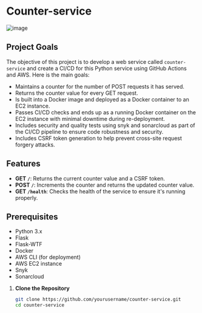 # Counter-service

![image](https://github.com/user-attachments/assets/b19e20b6-6522-4928-93e0-dd8236098523)
## Project Goals

The objective of this project is to develop a web service called `counter-service` and create a CI/CD for this Python service using GitHub Actions and AWS. Here is the main goals:

- Maintains a counter for the number of POST requests it has served.
- Returns the counter value for every GET request.
- Is built into a Docker image and deployed as a Docker container to an EC2 instance.
- Passes CI/CD checks and ends up as a running Docker container on the EC2 instance with minimal downtime during re-deployment.
- Includes security and quality tests using snyk and sonarcloud as part of the CI/CD pipeline to ensure code robustness and security.
- Includes CSRF token generation to help prevent cross-site request forgery attacks.

## Features

- **GET `/`**: Returns the current counter value and a CSRF token.
- **POST `/`**: Increments the counter and returns the updated counter value.
- **GET `/health`**: Checks the health of the service to ensure it's running properly.

## Prerequisites

- Python 3.x
- Flask
- Flask-WTF
- Docker
- AWS CLI (for deployment)
- AWS EC2 instance
- Snyk
- Sonarcloud

1. **Clone the Repository**

   ```bash
   git clone https://github.com/yourusername/counter-service.git
   cd counter-service
